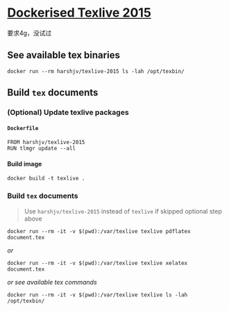 # [Dockerised Texlive 2015](https://github.com/harshjv/docker-texlive-2015)

要求4g，没试过

## See available tex binaries

    docker run --rm harshjv/texlive-2015 ls -lah /opt/texbin/


## Build `tex` documents


### (Optional) Update texlive packages

#### `Dockerfile`

    FROM harshjv/texlive-2015
    RUN tlmgr update --all


#### Build image

    docker build -t texlive .


### Build `tex` documents

> Use `harshjv/texlive-2015` instead of `texlive` if skipped optional step above

    docker run --rm -it -v $(pwd):/var/texlive texlive pdflatex document.tex

*or*

    docker run --rm -it -v $(pwd):/var/texlive texlive xelatex document.tex

*or see available tex commands*

    docker run --rm -it -v $(pwd):/var/texlive texlive ls -lah /opt/texbin/

